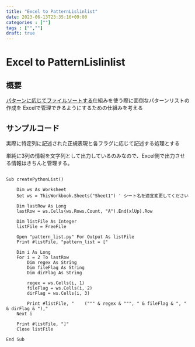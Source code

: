 ```yaml
---
title: "Excel to PatternLislinlist"
date: 2023-06-13T23:35:16+09:00
categories : [""]
tags : ["",""]
draft: true
---
```


# Excel to PatternLislinlist

## 概要

[パターンに応じてファイルソートする](./regax-file-sorting.md)仕組みを使う際に面倒なパターンリストの作成を
Excelで管理できるようにするための仕組みを考える

## サンプルコード

実際に特定列に記述された正規表現と各フラグに応じて記述する処理とする

単純に3列の情報を文字列として出力しているのみなので、Excel側で出力させる情報はきちんと管理する。

``` VB

Sub createPythonList()

    Dim ws As Worksheet
    Set ws = ThisWorkbook.Sheets("Sheet1") ' シート名を適宜変更してください
    
    Dim lastRow As Long
    lastRow = ws.Cells(ws.Rows.Count, "A").End(xlUp).Row

    Dim listFile As Integer
    listFile = FreeFile

    Open "pattern_list.py" For Output As listFile
    Print #listFile, "pattern_list = ["
    
    Dim i As Long
    For i = 2 To lastRow
        Dim regex As String
        Dim fileFlag As String
        Dim dirFlag As String
        
        regex = ws.Cells(i, 1)
        fileFlag = ws.Cells(i, 2)
        dirFlag = ws.Cells(i, 3)
        
        Print #listFile, "    (""" & regex & """, " & fileFlag & ", " & dirFlag & "),"
    Next i
    
    Print #listFile, "]"
    Close listFile

End Sub
```